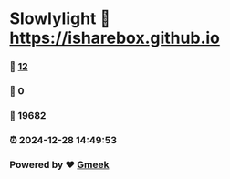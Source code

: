 # Slowlylight :link: https://isharebox.github.io 
### :page_facing_up: [12](https://isharebox.github.io/tag.html) 
### :speech_balloon: 0 
### :hibiscus: 19682 
### :alarm_clock: 2024-12-28 14:49:53 
### Powered by :heart: [Gmeek](https://github.com/Meekdai/Gmeek)
